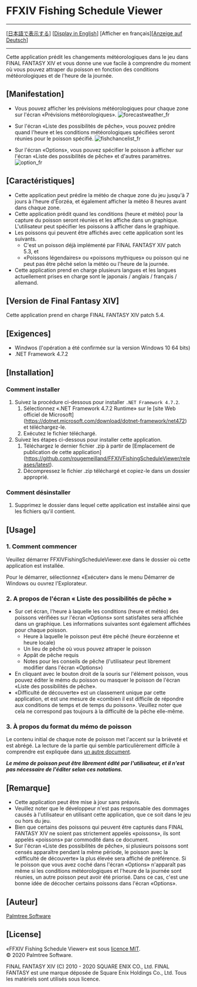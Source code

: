 ﻿# FFXIV Fishing Schedule Viewer<a name="top_of_content"></a>

---

[[日本語で表示する](README.md#top_of_content)] [[Display in English](README_en.md#top_of_content)] [Afficher en français][[Anzeige auf Deutsch](README_de.md#top_of_content)]

---

Cette application prédit les changements météorologiques dans le jeu dans FINAL FANTASY XIV et vous donne une vue facile à comprendre du moment où vous pouvez attraper du poisson en fonction des conditions météorologiques et de l'heure de la journée.

## [Manifestation]

- Vous pouvez afficher les prévisions météorologiques pour chaque zone sur l'écran «Prévisions météorologiques».
![forecastweather_fr](https://user-images.githubusercontent.com/28302784/88461529-3c204c80-cedf-11ea-86c8-7f01023f34e5.png)

- Sur l'écran «Liste des possibilités de pêche», vous pouvez prédire quand l'heure et les conditions météorologiques spécifiées seront réunies pour le poisson spécifié.
![fishchancelist_fr](https://user-images.githubusercontent.com/28302784/88461532-3d517980-cedf-11ea-8b01-6aedc8a252e3.png)

- Sur l'écran «Options», vous pouvez spécifier le poisson à afficher sur l'écran «Liste des possibilités de pêche» et d'autres paramètres.
![option_fr](https://user-images.githubusercontent.com/28302784/88461531-3d517980-cedf-11ea-9b9a-10cf14808c0d.png)

## [Caractéristiques]

- Cette application peut prédire la météo de chaque zone du jeu jusqu'à 7 jours à l'heure d'Éorzéa, et également afficher la météo 8 heures avant dans chaque zone.
- Cette application prédit quand les conditions (heure et météo) pour la capture du poisson seront réunies et les affiche dans un graphique. L'utilisateur peut spécifier les poissons à afficher dans le graphique.
- Les poissons qui peuvent être affichés avec cette application sont les suivants.
   - C'est un poisson déjà implémenté par FINAL FANTASY XIV patch 5.3, et
   - «Poissons légendaires» ou «poissons mythiques» ou poisson qui ne peut pas être pêché selon la météo ou l'heure de la journée.
- Cette application prend en charge plusieurs langues et les langues actuellement prises en charge sont le japonais / anglais / français / allemand.

## [Version de Final Fantasy XIV]

Cette application prend en charge FINAL FANTASY XIV patch 5.4.

## [Exigences]

* Windwos (l'opération a été confirmée sur la version Windows 10 64 bits)
* .NET Framework 4.7.2

## [Installation]

### Comment installer

1. Suivez la procédure ci-dessous pour installer `.NET Framework 4.7.2`.
    1. Sélectionnez «.NET Framework 4.7.2 Runtime» sur le [site Web officiel de Microsoft] (https://dotnet.microsoft.com/download/dotnet-framework/net472) et téléchargez-le.
    2. Exécutez le fichier téléchargé.
2. Suivez les étapes ci-dessous pour installer cette application.
    1. Téléchargez le dernier fichier .zip à partir de [Emplacement de publication de cette application] (https://github.com/rougemeilland/FFXIVFishingScheduleViewer/releases/latest).
    2. Décompressez le fichier .zip téléchargé et copiez-le dans un dossier approprié.

### Comment désinstaller

1. Supprimez le dossier dans lequel cette application est installée ainsi que les fichiers qu'il contient.

## [Usage]

### 1. Comment commencer

Veuillez démarrer FFXIVFishingScheduleViewer.exe dans le dossier où cette application est installée.

Pour le démarrer, sélectionnez «Exécuter» dans le menu Démarrer de Windows ou ouvrez l'Explorateur.

### 2. A propos de l'écran « Liste des possibilités de pêche »

- Sur cet écran, l'heure à laquelle les conditions (heure et météo) des poissons vérifiées sur l'écran «Options» sont satisfaites sera affichée dans un graphique.
Les informations suivantes sont également affichées pour chaque poisson.
  - Heure à laquelle le poisson peut être pêché (heure éorzéenne et heure locale)
  - Un lieu de pêche où vous pouvez attraper le poisson
  - Appât de pêche requis
  - Notes pour les conseils de pêche (l'utilisateur peut librement modifier dans l'écran «Options»)
- En cliquant avec le bouton droit de la souris sur l'élément poisson, vous pouvez éditer le mémo du poisson ou masquer le poisson de l'écran «Liste des possibilités de pêche».
- «Difficulté de découverte» est un classement unique par cette application, et est une mesure de 
«combien il est difficile de répondre aux conditions de temps et de temps du poisson».
Veuillez noter que cela ne correspond pas toujours à la difficulté de la pêche elle-même.

### 3. À propos du format du mémo de poisson
Le contenu initial de chaque note de poisson met l'accent sur la brièveté et est abrégé.
La lecture de la partie qui semble particulièrement difficile à comprendre est expliquée dans [un autre document](AboutFishMemo_fr.md#top_of_content).

***Le mémo de poisson peut être librement édité par l'utilisateur, et il n'est pas nécessaire de l'éditer selon ces notations.***

## [Remarque]

- Cette application peut être mise à jour sans préavis.
- Veuillez noter que le développeur n'est pas responsable des dommages causés à l'utilisateur en utilisant cette application, que ce soit dans le jeu ou hors du jeu.
- Bien que certains des poissons qui peuvent être capturés dans FINAL FANTASY XIV ne soient pas strictement appelés «poissons», ils sont appelés «poissons» par commodité dans ce document.
- Sur l'écran «Liste des possibilités de pêche», si plusieurs poissons sont censés apparaître pendant la même période, le poisson avec la «difficulté de découverte» la plus élevée sera affiché de préférence. Si le poisson que vous avez coché dans l'écran «Options» n'apparaît pas même si les conditions météorologiques et l'heure de la journée sont réunies, un autre poisson peut avoir été priorisé. Dans ce cas, c'est une bonne idée de décocher certains poissons dans l'écran «Options».

## [Auteur]

[Palmtree Software](https://github.com/rougemeilland)

## [License]

«FFXIV Fishing Schedule Viewer» est sous [licence MIT](https://raw.githubusercontent.com/rougemeilland/FFXIVFishingScheduleViewer/master/LICENSE).  
© 2020 Palmtree Software.  

FINAL FANTASY XIV (C) 2010 - 2020 SQUARE ENIX CO., Ltd. FINAL FANTASY est une marque déposée de Square Enix Holdings Co., Ltd. Tous les matériels sont utilisés sous licence.